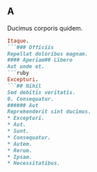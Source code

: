 ## A
Ducimus corporis quidem.
```ruby
Itaque.
```### Officiis
Repellat doloribus magnam.
#### Aperiam## Libero
Aut unde et.
```ruby
Excepturi.
```## Nihil
Sed debitis veritatis.
0. Consequatur. 
###### Aut
Reprehenderit sint ducimus.
* Excepturi. 
* Aut. 
* Sunt. 
* Consequatur. 
* Autem. 
* Rerum. 
* Ipsam. 
* Necessitatibus. 
